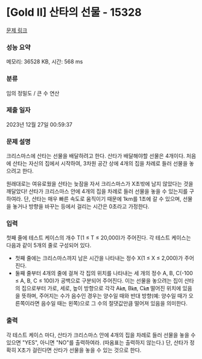 # [Gold II] 산타의 선물 - 15328 

[문제 링크](https://www.acmicpc.net/problem/15328) 

### 성능 요약

메모리: 36528 KB, 시간: 568 ms

### 분류

임의 정밀도 / 큰 수 연산

### 제출 일자

2023년 12월 27일 00:59:37

### 문제 설명

<p>크리스마스에 산타는 선물을 배달하려고 한다. 산타가 배달해야할 선물은 4개이다. 처음에 산타는 자신의 집에서 시작하여, 3차원 공간 상에 4개의 집을 차례로 들러 선물을 놓으려고 한다.</p>

<p>원래대로는 여유로웠을 산타는 늦잠을 자서 크리스마스가 X초밖에 남지 않았다는 것을 깨달았다! 산타가 크리스마스 안에 4개의 집을 차례로 들러 선물을 놓을 수 있는지를 구하여라. 단, 산타는 매우 빠른 속도로 움직이기 때문에 1km를 1초에 갈 수 있으며, 선물을 놓거나 방향을 바꾸는 등에서 걸리는 시간은 0초라고 가정한다.</p>

### 입력 

 <p>첫째 줄에 테스트 케이스의 개수 T(1 ≤ T ≤ 20,000)가 주어진다. 각 테스트 케이스는 다음과 같이 5개의 줄로 구성되어 있다.</p>

<ul>
	<li>첫째 줄에는 크리스마스까지 남은 시간을 나타내는 정수 X(1 ≤ X ≤ 2,000)가 주어진다.</li>
	<li>둘째 줄부터 4개의 줄에 걸쳐 각 집의 위치를 나타내는 세 개의 정수 A, B, C(-100 ≤ A, B, C ≤ 100)가 공백으로 구분되어 주어진다. 이는 선물을 놓으려는 집이 산타의 집으로부터 가로, 세로, 높이 방향으로 각각 A㎞, B㎞, C㎞ 떨어진 위치에 있음을 뜻하며, 주어지는 수가 음수인 경우는 양수일 때와 반대 방향(예: 양수일 때가 오른쪽이라면 음수일 때는 왼쪽)으로 그 수의 절댓값만큼 떨어져 있음을 의미한다.</li>
</ul>

### 출력 

 <p>각 테스트 케이스 마다, 산타가 크리스마스 안에 4개의 집을 차례로 들러 선물을 놓을 수 있으면 "YES", 아니면 "NO"를 출력하여라. (따옴표는 출력하지 않는다.) 단, 산타가 정확히 X초가 걸린다면 산타가 선물을 놓을 수 있는 것으로 한다. </p>


